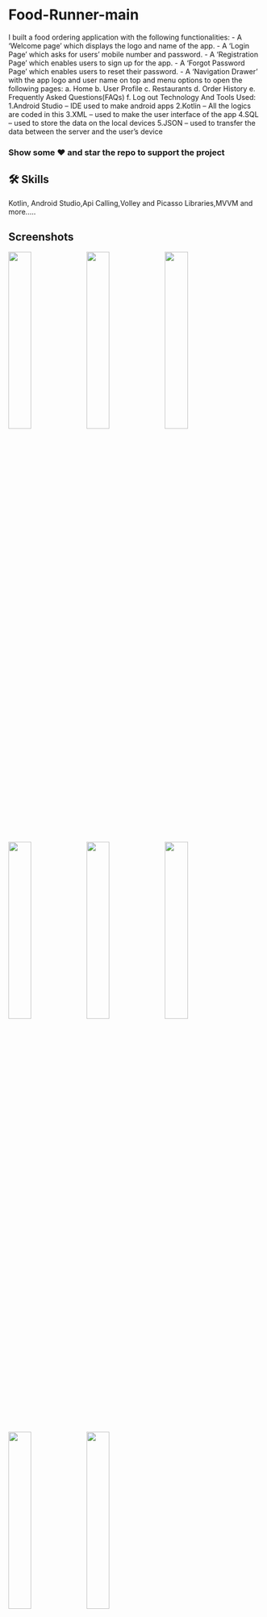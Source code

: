 # Food-Runner-main

 I built a food ordering application with the following functionalities: 
                                    - A ‘Welcome page’ which displays the logo and name of the app. 
				    - A ‘Login Page’ which asks for users’ mobile number and password. 
				    - A ‘Registration Page’ which enables users to sign up for the app. 
				    - A ‘Forgot Password Page’ which enables users to reset their password. 
				    - A ‘Navigation Drawer’ with the app logo and user name on top and menu options to open the following pages: 
				    a. Home 
				    b. User Profile 
				    c. Restaurants 
				    d. Order History 
				    e. Frequently Asked Questions(FAQs) 
				    f. Log out
				    Technology And Tools Used: 
				    1.Android Studio – IDE used to make android apps 
				    2.Kotlin – All the logics are coded in this 
				    3.XML – used to make the user interface of the app 
				    4.SQL – used to store the data on the local devices 
				    5.JSON – used to transfer the data between the server and the user’s device

### Show some ❤️ and star the repo to support the project

## 🛠 Skills
Kotlin, Android Studio,Api Calling,Volley and Picasso Libraries,MVVM and more.....

## Screenshots

<p float="right">
<img src="https://user-images.githubusercontent.com/87303673/221324966-f09f56c6-5bdf-4367-b9a7-b804b2161d86.jpg" width=30% height=30%>
<img src="https://user-images.githubusercontent.com/87303673/221325634-b14684c3-968a-4919-9337-18a04020914d.jpg" width=30% height=30%>
<img src="https://user-images.githubusercontent.com/87303673/221325647-83bc2399-0466-4beb-9433-5f99f1bb77c8.jpg" width=30% height=30%>
<img src="https://user-images.githubusercontent.com/87303673/221325750-c42075cd-0f71-4ec3-baf8-73b4abf3ff26.jpg" width=30% height=30%>
<img src="https://user-images.githubusercontent.com/87303673/221325815-bdc7c1c4-bdc2-4df7-b18e-77f94892e206.jpg" width=30% height=30%>
<img src="https://user-images.githubusercontent.com/87303673/221325833-8ba06f77-0898-497b-80bc-7cdb146e6ea4.jpg" width=30% height=30%>
<img src="https://user-images.githubusercontent.com/87303673/221325865-d2ee276b-52ce-44fb-88f7-d971da8779b1.jpg" width=30% height=30%>
<img src="https://user-images.githubusercontent.com/87303673/221325675-4ac8707b-4647-41b2-93ea-1650e01baead.jpg" width=30% height=30%>
</p>

## 🚀 About Me
- 👋 Hi, I’m @SandeepSaini9
- 👀 I’m interested in ...App Development
- 🌱 I’m currently learning ...Full Time Flutter Development
- 💞️ I’m looking to collaborate on ...Flutter Development
- 📫 How to reach me 
- Mail me at sandeepsaini74608@gmail.com
- www.linkedin.com/in/sandeep-saini-6a32801b3/
